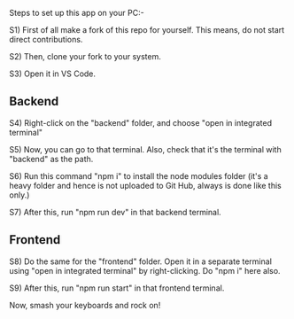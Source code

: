 Steps to set up this app on your PC:-

S1) First of all make a fork of this repo for yourself. This means, do not start direct contributions.

S2) Then, clone your fork to your system.

S3) Open it in VS Code.

## Backend ##

S4) Right-click on the "backend" folder, and choose "open in integrated terminal"

S5) Now, you can go to that terminal. Also, check that it's the terminal with "backend" as the path.

S6) Run this command "npm i" to install the node modules folder (it's a heavy folder and hence is not uploaded to Git Hub, always is done like this only.)

S7) After this, run "npm run dev" in that backend terminal.

## Frontend ##

S8) Do the same for the "frontend" folder. Open it in a separate terminal using "open in integrated terminal" by right-clicking. Do "npm i" here also.

S9) After this, run "npm run start" in that frontend terminal. 

Now, smash your keyboards and rock on!
